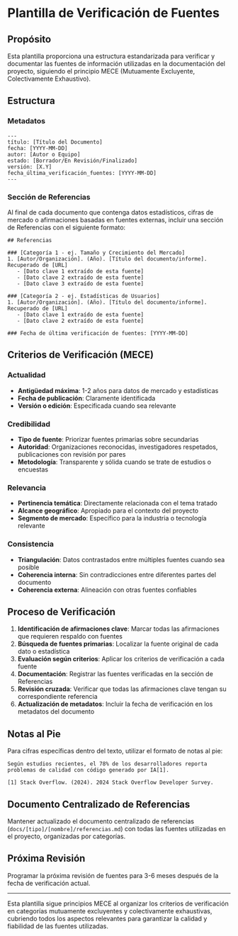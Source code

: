 # Plantilla de Verificación de Fuentes

## Propósito
Esta plantilla proporciona una estructura estandarizada para verificar y documentar las fuentes de información utilizadas en la documentación del proyecto, siguiendo el principio MECE (Mutuamente Excluyente, Colectivamente Exhaustivo).

## Estructura

### Metadatos
```
---
título: [Título del Documento]
fecha: [YYYY-MM-DD]
autor: [Autor o Equipo]
estado: [Borrador/En Revisión/Finalizado]
versión: [X.Y]
fecha_última_verificación_fuentes: [YYYY-MM-DD]
---
```

### Sección de Referencias
Al final de cada documento que contenga datos estadísticos, cifras de mercado o afirmaciones basadas en fuentes externas, incluir una sección de Referencias con el siguiente formato:

```
## Referencias

### [Categoría 1 - ej. Tamaño y Crecimiento del Mercado]
1. [Autor/Organización]. (Año). [Título del documento/informe]. Recuperado de [URL]
   - [Dato clave 1 extraído de esta fuente]
   - [Dato clave 2 extraído de esta fuente]
   - [Dato clave 3 extraído de esta fuente]

### [Categoría 2 - ej. Estadísticas de Usuarios]
1. [Autor/Organización]. (Año). [Título del documento/informe]. Recuperado de [URL]
   - [Dato clave 1 extraído de esta fuente]
   - [Dato clave 2 extraído de esta fuente]

### Fecha de última verificación de fuentes: [YYYY-MM-DD]
```

## Criterios de Verificación (MECE)

### Actualidad
- **Antigüedad máxima**: 1-2 años para datos de mercado y estadísticas
- **Fecha de publicación**: Claramente identificada
- **Versión o edición**: Especificada cuando sea relevante

### Credibilidad
- **Tipo de fuente**: Priorizar fuentes primarias sobre secundarias
- **Autoridad**: Organizaciones reconocidas, investigadores respetados, publicaciones con revisión por pares
- **Metodología**: Transparente y sólida cuando se trate de estudios o encuestas

### Relevancia
- **Pertinencia temática**: Directamente relacionada con el tema tratado
- **Alcance geográfico**: Apropiado para el contexto del proyecto
- **Segmento de mercado**: Específico para la industria o tecnología relevante

### Consistencia
- **Triangulación**: Datos contrastados entre múltiples fuentes cuando sea posible
- **Coherencia interna**: Sin contradicciones entre diferentes partes del documento
- **Coherencia externa**: Alineación con otras fuentes confiables

## Proceso de Verificación

1. **Identificación de afirmaciones clave**: Marcar todas las afirmaciones que requieren respaldo con fuentes
2. **Búsqueda de fuentes primarias**: Localizar la fuente original de cada dato o estadística
3. **Evaluación según criterios**: Aplicar los criterios de verificación a cada fuente
4. **Documentación**: Registrar las fuentes verificadas en la sección de Referencias
5. **Revisión cruzada**: Verificar que todas las afirmaciones clave tengan su correspondiente referencia
6. **Actualización de metadatos**: Incluir la fecha de verificación en los metadatos del documento

## Notas al Pie

Para cifras específicas dentro del texto, utilizar el formato de notas al pie:

```
Según estudios recientes, el 78% de los desarrolladores reporta problemas de calidad con código generado por IA[1].

[1] Stack Overflow. (2024). 2024 Stack Overflow Developer Survey.
```

## Documento Centralizado de Referencias

Mantener actualizado el documento centralizado de referencias (`docs/[tipo]/[nombre]/referencias.md`) con todas las fuentes utilizadas en el proyecto, organizadas por categorías.

## Próxima Revisión

Programar la próxima revisión de fuentes para 3-6 meses después de la fecha de verificación actual.

---

Esta plantilla sigue principios MECE al organizar los criterios de verificación en categorías mutuamente excluyentes y colectivamente exhaustivas, cubriendo todos los aspectos relevantes para garantizar la calidad y fiabilidad de las fuentes utilizadas. 